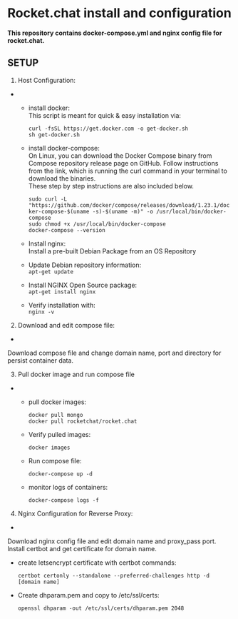 # Rocket.chat install and configuration

**This repository contains docker-compose.yml and nginx config file for rocket.chat.**


## SETUP
1. Host Configuration:
-
  - install docker:<br/>
     This script is meant for quick & easy installation via:

      `curl -fsSL https://get.docker.com -o get-docker.sh`<br/>
      `sh get-docker.sh`

  -  install docker-compose:<br/>
     On Linux, you can download the Docker Compose binary from Compose repository release page on GitHub. Follow instructions from the link, which is running the curl command in your terminal to download the     binaries.<br/> These step by step instructions are also included below.

     `sudo curl -L "https://github.com/docker/compose/releases/download/1.23.1/docker-compose-$(uname -s)-$(uname -m)" -o /usr/local/bin/docker-compose`<br/>
     `sudo chmod +x /usr/local/bin/docker-compose`<br/>
     `docker-compose --version`

  - Install nginx:<br/>
    Install a pre-built Debian Package from an OS Repository

  - Update Debian repository information:<br/>
    `apt-get update`

  - Install NGINX Open Source package:<br/>
    `apt-get install nginx`

  - Verify installation with:<br/>
    `nginx -v`


2. Download and edit compose file:
-
Download compose file and change domain name, port and directory for persist container data.


3. Pull docker image and run compose file
-
  - pull docker images:

    `docker pull mongo`<br/>
    `docker pull rocketchat/rocket.chat`

  - Verify pulled images:

    `docker images`

  - Run compose file:
 
    `docker-compose up -d`

  - monitor logs of containers:

    `docker-compose logs -f`


4. Nginx Configuration for Reverse Proxy:
-

Download nginx config file and edit domain name and proxy_pass port. <br/>
Install certbot and get certificate for domain name.

   - create letsencrypt certificate with certbot commands:

     `certbot certonly --standalone --preferred-challenges http -d [domain name]`

   - Create dhparam.pem and copy to /etc/ssl/certs:

     `openssl dhparam -out /etc/ssl/certs/dhparam.pem 2048`

